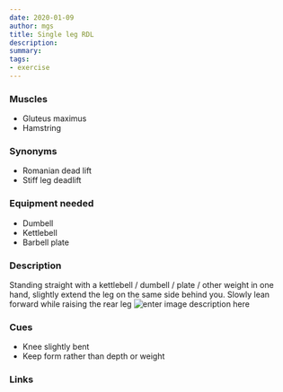 ```yaml
---
date: 2020-01-09
author: mgs
title: Single leg RDL
description: 
summary: 
tags: 
- exercise
---
```

### Muscles
- Gluteus maximus
- Hamstring
### Synonyms
-	Romanian dead lift
-	Stiff leg deadlift
### Equipment needed
- Dumbell
- Kettlebell
- Barbell plate
### Description
Standing straight with a kettlebell / dumbell / plate / other weight in one hand, slightly extend the leg on the same side behind you.
Slowly lean forward while raising the rear leg 
![enter image description here](https://askdeniza.files.wordpress.com/2015/08/single-leg-kettlebell-deadlift.jpg)
### Cues
-	Knee slightly bent
-	Keep form rather than depth or weight
### Links

<!--stackedit_data:
eyJoaXN0b3J5IjpbMTc1MTIxNjI2Nl19
-->